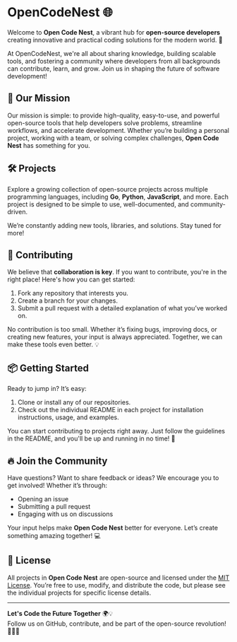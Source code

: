 # OpenCodeNest 🌐

Welcome to **Open Code Nest**, a vibrant hub for **open-source developers** creating innovative and practical coding solutions for the modern world. 🚀

At OpenCodeNest, we're all about sharing knowledge, building scalable tools, and fostering a community where developers from all backgrounds can contribute, learn, and grow. Join us in shaping the future of software development!

## 🚀 Our Mission
Our mission is simple: to provide high-quality, easy-to-use, and powerful open-source tools that help developers solve problems, streamline workflows, and accelerate development. Whether you’re building a personal project, working with a team, or solving complex challenges, **Open Code Nest** has something for you.

## 🛠️ Projects
Explore a growing collection of open-source projects across multiple programming languages, including **Go**, **Python**, **JavaScript**, and more. Each project is designed to be simple to use, well-documented, and community-driven.

We’re constantly adding new tools, libraries, and solutions. Stay tuned for more!

## 🤝 Contributing
We believe that **collaboration is key**. If you want to contribute, you're in the right place! Here's how you can get started:
1. Fork any repository that interests you.
2. Create a branch for your changes.
3. Submit a pull request with a detailed explanation of what you’ve worked on.

No contribution is too small. Whether it’s fixing bugs, improving docs, or creating new features, your input is always appreciated. Together, we can make these tools even better. 💡

## 📦 Getting Started
Ready to jump in? It’s easy:
1. Clone or install any of our repositories.
2. Check out the individual README in each project for installation instructions, usage, and examples.

You can start contributing to projects right away. Just follow the guidelines in the README, and you'll be up and running in no time! 🚀

## 🔥 Join the Community
Have questions? Want to share feedback or ideas? We encourage you to get involved! Whether it’s through:
- Opening an issue
- Submitting a pull request
- Engaging with us on discussions

Your input helps make **Open Code Nest** better for everyone. Let’s create something amazing together! 💻

## 📄 License
All projects in **Open Code Nest** are open-source and licensed under the [MIT License](LICENSE). You’re free to use, modify, and distribute the code, but please see the individual projects for specific license details.

---

**Let's Code the Future Together** 🌍💡  
Follow us on GitHub, contribute, and be part of the open-source revolution! 🔧👨‍💻
